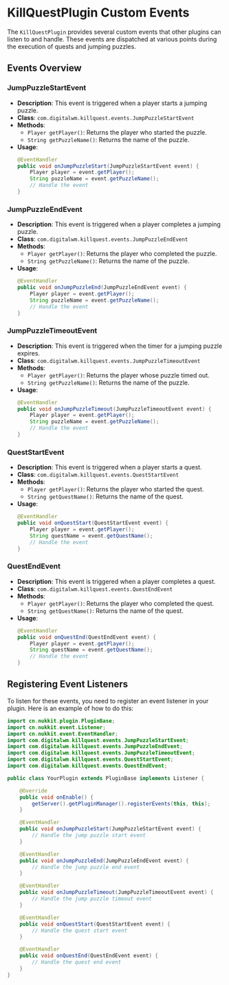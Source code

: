 # KillQuestPlugin Custom Events

The `KillQuestPlugin` provides several custom events that other plugins can listen to and handle. These events are dispatched at various points during the execution of quests and jumping puzzles.

## Events Overview

### JumpPuzzleStartEvent

- **Description**: This event is triggered when a player starts a jumping puzzle.
- **Class**: `com.digitalwm.killquest.events.JumpPuzzleStartEvent`
- **Methods**:
  - `Player getPlayer()`: Returns the player who started the puzzle.
  - `String getPuzzleName()`: Returns the name of the puzzle.
- **Usage**:
  ```java
  @EventHandler
  public void onJumpPuzzleStart(JumpPuzzleStartEvent event) {
      Player player = event.getPlayer();
      String puzzleName = event.getPuzzleName();
      // Handle the event
  }
  ```

### JumpPuzzleEndEvent

- **Description**: This event is triggered when a player completes a jumping puzzle.
- **Class**: `com.digitalwm.killquest.events.JumpPuzzleEndEvent`
- **Methods**:
  - `Player getPlayer()`: Returns the player who completed the puzzle.
  - `String getPuzzleName()`: Returns the name of the puzzle.
- **Usage**:
  ```java
  @EventHandler
  public void onJumpPuzzleEnd(JumpPuzzleEndEvent event) {
      Player player = event.getPlayer();
      String puzzleName = event.getPuzzleName();
      // Handle the event
  }
  ```

### JumpPuzzleTimeoutEvent

- **Description**: This event is triggered when the timer for a jumping puzzle expires.
- **Class**: `com.digitalwm.killquest.events.JumpPuzzleTimeoutEvent`
- **Methods**:
  - `Player getPlayer()`: Returns the player whose puzzle timed out.
  - `String getPuzzleName()`: Returns the name of the puzzle.
- **Usage**:
  ```java
  @EventHandler
  public void onJumpPuzzleTimeout(JumpPuzzleTimeoutEvent event) {
      Player player = event.getPlayer();
      String puzzleName = event.getPuzzleName();
      // Handle the event
  }
  ```

### QuestStartEvent

- **Description**: This event is triggered when a player starts a quest.
- **Class**: `com.digitalwm.killquest.events.QuestStartEvent`
- **Methods**:
  - `Player getPlayer()`: Returns the player who started the quest.
  - `String getQuestName()`: Returns the name of the quest.
- **Usage**:
  ```java
  @EventHandler
  public void onQuestStart(QuestStartEvent event) {
      Player player = event.getPlayer();
      String questName = event.getQuestName();
      // Handle the event
  }
  ```

### QuestEndEvent

- **Description**: This event is triggered when a player completes a quest.
- **Class**: `com.digitalwm.killquest.events.QuestEndEvent`
- **Methods**:
  - `Player getPlayer()`: Returns the player who completed the quest.
  - `String getQuestName()`: Returns the name of the quest.
- **Usage**:
  ```java
  @EventHandler
  public void onQuestEnd(QuestEndEvent event) {
      Player player = event.getPlayer();
      String questName = event.getQuestName();
      // Handle the event
  }
  ```

## Registering Event Listeners

To listen for these events, you need to register an event listener in your plugin. Here is an example of how to do this:

```java
import cn.nukkit.plugin.PluginBase;
import cn.nukkit.event.Listener;
import cn.nukkit.event.EventHandler;
import com.digitalwm.killquest.events.JumpPuzzleStartEvent;
import com.digitalwm.killquest.events.JumpPuzzleEndEvent;
import com.digitalwm.killquest.events.JumpPuzzleTimeoutEvent;
import com.digitalwm.killquest.events.QuestStartEvent;
import com.digitalwm.killquest.events.QuestEndEvent;

public class YourPlugin extends PluginBase implements Listener {

    @Override
    public void onEnable() {
        getServer().getPluginManager().registerEvents(this, this);
    }

    @EventHandler
    public void onJumpPuzzleStart(JumpPuzzleStartEvent event) {
        // Handle the jump puzzle start event
    }

    @EventHandler
    public void onJumpPuzzleEnd(JumpPuzzleEndEvent event) {
        // Handle the jump puzzle end event
    }

    @EventHandler
    public void onJumpPuzzleTimeout(JumpPuzzleTimeoutEvent event) {
        // Handle the jump puzzle timeout event
    }

    @EventHandler
    public void onQuestStart(QuestStartEvent event) {
        // Handle the quest start event
    }

    @EventHandler
    public void onQuestEnd(QuestEndEvent event) {
        // Handle the quest end event
    }
}
```
